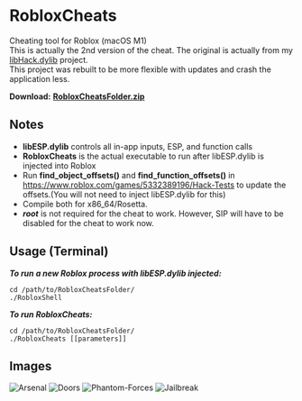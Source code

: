 # RobloxCheats
Cheating tool for Roblox (macOS M1)<br>
This is actually the 2nd version of the cheat. The original is actually from my [libHack.dylib](https://github.com/notahacker8/libHack) project.<br>
This project was rebuilt to be more flexible with updates and crash the application less.<br>

<b>Download:</b> [<b>RobloxCheatsFolder.zip</b>](https://github.com/notahacker8/RobloxCheats/blob/main/RobloxCheatsFolder.zip)

## Notes
 - <b>libESP.dylib</b> controls all in-app inputs, ESP, and function calls
  - <b>RobloxCheats</b> is the actual executable to run after libESP.dylib is injected into Roblox
 - Run <b>find_object_offsets()</b> and <b>find_function_offsets()</b> in https://www.roblox.com/games/5332389196/Hack-Tests to update the offsets.(You will not need to inject libESP.dylib for this)
 - Compile both for x86_64/Rosetta.
 - ***root*** is not required for the cheat to work. However, SIP will have to be disabled for the cheat to work now.

## Usage (Terminal)
***To run a new Roblox process with libESP.dylib injected:***
```
cd /path/to/RobloxCheatsFolder/
./RobloxShell
```
***To run RobloxCheats:***
```
cd /path/to/RobloxCheatsFolder/
./RobloxCheats [[parameters]]
```

## Images

![Arsenal](https://github.com/notahacker8/RobloxCheats/blob/main/RobloxCheats-SampleImages/Arsenal.png)
![Doors](https://github.com/notahacker8/RobloxCheats/blob/main/RobloxCheats-SampleImages/Doors.png)
![Phantom-Forces](https://github.com/notahacker8/RobloxCheats/blob/main/RobloxCheats-SampleImages/Phantom-Forces.png)
![Jailbreak](https://github.com/notahacker8/RobloxCheats/blob/main/RobloxCheats-SampleImages/Jailbreak.png)

